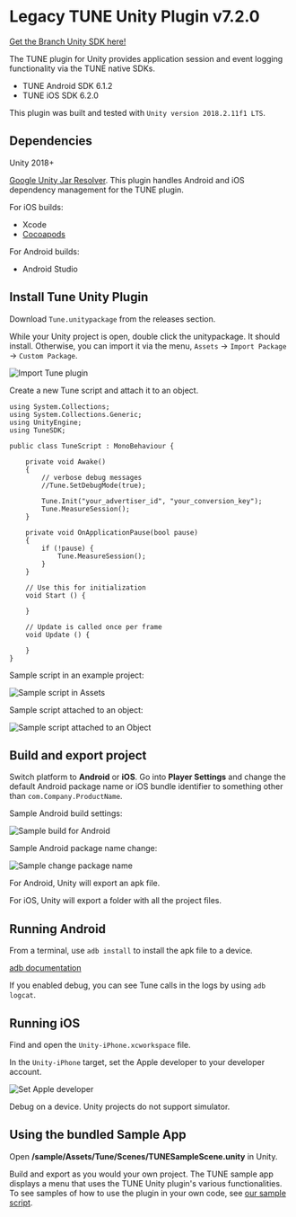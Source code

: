 # Legacy TUNE Unity Plugin v7.2.0

[Get the Branch Unity SDK here!](https://github.com/BranchMetrics/unity-branch-deep-linking-attribution)

The TUNE plugin for Unity provides application session and event logging functionality via the TUNE native SDKs.

* TUNE Android SDK 6.1.2
* TUNE iOS SDK 6.2.0

This plugin was built and tested with `Unity version 2018.2.11f1 LTS`.

## Dependencies

Unity 2018+

[Google Unity Jar Resolver](https://github.com/googlesamples/unity-jar-resolver).  This plugin handles Android and iOS dependency management for the TUNE plugin.

For iOS builds:

* Xcode
* [Cocoapods](https://cocoapods.org/)

For Android builds:

* Android Studio

## Install Tune Unity Plugin

Download `Tune.unitypackage` from the releases section.

While your Unity project is open, double click the unitypackage.  It should install.  Otherwise, you can import it via the menu, `Assets` -> `Import Package` -> `Custom Package`.

![Import Tune plugin](/images/ImportTune.png)

Create a new Tune script and attach it to an object.

```
using System.Collections;
using System.Collections.Generic;
using UnityEngine;
using TuneSDK;

public class TuneScript : MonoBehaviour {

    private void Awake()
    {
    	// verbose debug messages
        //Tune.SetDebugMode(true);
        
        Tune.Init("your_advertiser_id", "your_conversion_key");
        Tune.MeasureSession();
    }

    private void OnApplicationPause(bool pause)
    {
        if (!pause) {
            Tune.MeasureSession();
        }
    }

    // Use this for initialization
    void Start () {
        
    }
    
    // Update is called once per frame
    void Update () {
        
    }
}
```

Sample script in an example project:

![Sample script in Assets](/images/TuneScriptInAssets.png)

Sample script attached to an object:

![Sample script attached to an Object](/images/TuneScriptAttachedToCube.png)

## Build and export project

Switch platform to **Android** or **iOS**. Go into **Player Settings** and change the default Android package name or iOS bundle identifier to something other than `com.Company.ProductName`.

Sample Android build settings:

![Sample build for Android](/images/BuildMenu.png)

Sample Android package name change:

![Sample change package name](/images/ChangingPackageName.png)

For Android, Unity will export an apk file.

For iOS, Unity will export a folder with all the project files.

## Running Android

From a terminal, use `adb install` to install the apk file to a device.

[adb documentation](https://developer.android.com/studio/command-line/adb)

If you enabled debug, you can see Tune calls in the logs by using `adb logcat`.

## Running iOS 

Find and open the `Unity-iPhone.xcworkspace` file.

In the `Unity-iPhone` target, set the Apple developer to your developer account.

![Set Apple developer](/images/SetAppleDeveloper.png)

Debug on a device.  Unity projects do not support simulator.

## Using the bundled Sample App

Open **/sample/Assets/Tune/Scenes/TUNESampleScene.unity** in Unity.

Build and export as you would your own project.  The TUNE sample app displays a menu that uses the TUNE Unity plugin's various functionalities. To see samples of how to use the plugin in your own code, see [our sample script](sdk-unity/sample/Assets/Tune/Scripts/TuneSample.cs).


